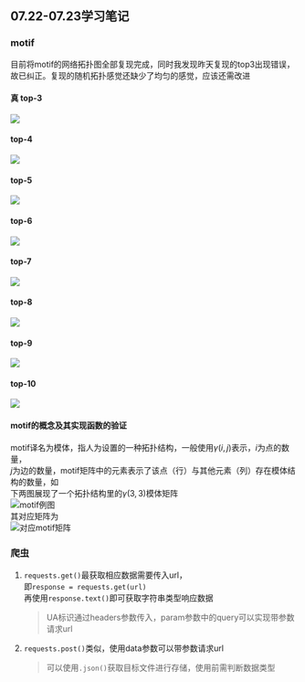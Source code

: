 ## 07.22-07.23学习笔记
### motif
目前将motif的网络拓扑图全部复现完成，同时我发现昨天复现的top3出现错误，故已纠正。复现的随机拓扑感觉还缺少了均匀的感觉，应该还需改进    
#### 真 top-3
![](https://dingzhen-bucket.oss-cn-guangzhou.aliyuncs.com/Typoraimgs/true_top-3.png)
#### top-4
![](https://dingzhen-bucket.oss-cn-guangzhou.aliyuncs.com/Typoraimgs/top-4.png)
#### top-5
![](https://dingzhen-bucket.oss-cn-guangzhou.aliyuncs.com/Typoraimgs/top-5.png)
#### top-6
![](https://dingzhen-bucket.oss-cn-guangzhou.aliyuncs.com/Typoraimgs/top-6.png)
#### top-7
![](https://dingzhen-bucket.oss-cn-guangzhou.aliyuncs.com/Typoraimgs/top-7.png)
#### top-8
![](https://dingzhen-bucket.oss-cn-guangzhou.aliyuncs.com/Typoraimgs/top-8.png)
#### top-9
![](https://dingzhen-bucket.oss-cn-guangzhou.aliyuncs.com/Typoraimgs/top-9.png)
#### top-10
![](https://dingzhen-bucket.oss-cn-guangzhou.aliyuncs.com/Typoraimgs/top-10.png)
#### motif的概念及其实现函数的验证 
motif译名为模体，指人为设置的一种拓扑结构，一般使用$\gamma(i,j)$表示，$i$为点的数量，  
$j$为边的数量，motif矩阵中的元素表示了该点（行）与其他元素（列）存在模体结构的数量，如  
下两图展现了一个拓扑结构里的$\gamma(3,3)$模体矩阵   
![motif例图](https://dingzhen-bucket.oss-cn-guangzhou.aliyuncs.com/Typoraimgs/motif函数验证.png)  
其对应矩阵为  
![对应motif矩阵](https://dingzhen-bucket.oss-cn-guangzhou.aliyuncs.com/Typoraimgs/motif函数验证矩阵.png)  
### 爬虫  
1. ```requests.get()```最获取相应数据需要传入url，  
即```response = requests.get(url)```      
   再使用```response.text()```即可获取字符串类型响应数据   
   >UA标识通过headers参数传入，param参数中的query可以实现带参数请求url    
2. ```requests.post()```类似，使用data参数可以带参数请求url     
   > 可以使用```.json()```获取目标文件进行存储，使用前需判断数据类型    